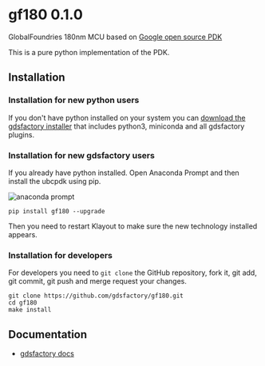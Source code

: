 # gf180 0.1.0

GlobalFoundries 180nm MCU based on [Google open source PDK](https://github.com/google/globalfoundries-pdk-libs-gf180mcu_fd_pr)

This is a pure python implementation of the PDK.

## Installation

### Installation for new python users

If you don't have python installed on your system you can [download the gdsfactory installer](https://github.com/gdsfactory/gdsfactory/releases) that includes python3, miniconda and all gdsfactory plugins.

### Installation for new gdsfactory users

If you already have python installed. Open Anaconda Prompt and then install the ubcpdk using pip.

![anaconda prompt](https://i.imgur.com/Fyal5sT.png)

```
pip install gf180 --upgrade
```

Then you need to restart Klayout to make sure the new technology installed appears.

### Installation for developers

For developers you need to `git clone` the GitHub repository, fork it, git add, git commit, git push and merge request your changes.

```
git clone https://github.com/gdsfactory/gf180.git
cd gf180
make install
```

## Documentation

- [gdsfactory docs](https://gdsfactory.github.io/gdsfactory/)

